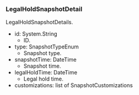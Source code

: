 ### LegalHoldSnapshotDetail
LegalHoldSnapshotDetails.

- id: System.String
  - ID.
- type: SnapshotTypeEnum
  - Snapshot type.
- snapshotTime: DateTime
  - Snapshot time.
- legalHoldTime: DateTime
  - Legal hold time.
- customizations: list of SnapshotCustomizations
